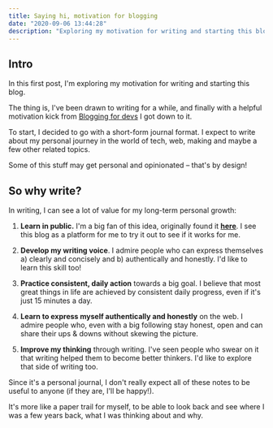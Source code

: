 ```yaml
---
title: Saying hi, motivation for blogging
date: "2020-09-06 13:44:28"
description: "Exploring my motivation for writing and starting this blog"
---
```


## Intro

In this first post, I'm exploring my motivation for writing and starting this blog.

The thing is, I've been drawn to writing for a while, and finally with a helpful motivation kick from [Blogging for devs](http://bloggingfordevs.com/) I got down to it.

To start, I decided to go with a short-form journal format.
I expect to write about my personal journey in the world of tech, web, making and maybe a few other related topics.

Some of this stuff may get personal and opinionated – that's by design!

## So why write?

In writing, I can see a lot of value for my long-term personal growth:

1. **Learn in public.** I'm a big fan of this idea, originally found it [**here**](https://www.swyx.io/writing/learn-in-public/). I see this blog as a platform for me to try it out to see if it works for me.

2. **Develop my writing voice**. I admire people who can express themselves a) clearly and concisely and b) authentically and honestly. I'd like to learn this skill too!

3. **Practice consistent, daily action** towards a big goal. I believe that most great things in life are achieved by consistent daily progress, even if it's just 15 minutes a day.

4. **Learn to express myself authentically and honestly** on the web. I admire people who, even with a big following stay honest, open and can share their ups & downs without skewing the picture.

5. **Improve my thinking** through writing. I've seen people who swear on it that writing helped them to become better thinkers. I'd like to explore that side of writing too.

Since it's a personal journal, I don't really expect all of these notes to be useful to anyone (if they are, I'll be happy!).

It's more like a paper trail for myself, to be able to look back and see where I was a few years back, what I was thinking about and why.
